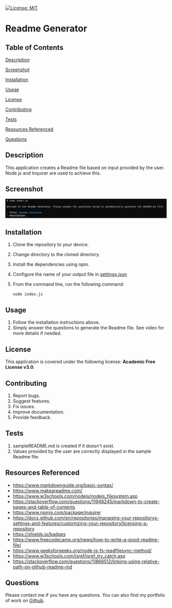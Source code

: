 [![License: MIT](https://img.shields.io/badge/License-MIT-yellow.svg)](https://opensource.org/licenses/MIT)

# Readme Generator

## Table of Contents

[Description](#description)

[Screenshot](#screenshot)

[Installation](#installation)

[Usage](#usage)

[License](#license)

[Contributing](#contributing)

[Tests](#tests)

[Resources Referenced](#resources-referenced)

[Questions](#questions)

## Description

This application creates a Readme file based on input provided by the user. Node.js and Inquirer are used to achieve this.

## Screenshot

![Screenshot](./assets/images/temp.png)

## Installation

1. Clone the repository to your device.
2. Change directory to the cloned directory.
3. Install the dependencies using npm.
4. Configure the name of your output file in [settings.json](./assets/config/settings.json)
5. From the command line, run the following command:

    ```console
    node index.js
    ```

## Usage

1. Follow the installation instructions above.
2. Simply answer the questions to generate the Readme file. See video for more details if needed.

## License

This application is covered under the following license: **Academic Free License v3.0**.

## Contributing

1. Report bugs.
2. Suggest features.
3. Fix issues.
4. Improve documentation.
5. Provide feedback.

## Tests

1. sampleREADME.md is created if it doesn't exist.
2. Values provided by the user are correctly displayed in the sample Readme file.

## Resources Referenced

- https://www.markdownguide.org/basic-syntax/
- https://www.makeareadme.com/
- https://www.w3schools.com/nodejs/nodejs_filesystem.asp
- https://stackoverflow.com/questions/11948245/markdown-to-create-pages-and-table-of-contents
- https://www.npmjs.com/package/inquirer
- https://docs.github.com/en/repositories/managing-your-repositorys-settings-and-features/customizing-your-repository/licensing-a-repository
- https://shields.io/badges
- https://www.freecodecamp.org/news/how-to-write-a-good-readme-file/
- https://www.geeksforgeeks.org/node-js-fs-readfilesync-method/
- https://www.w3schools.com/jsref/jsref_try_catch.asp
- https://stackoverflow.com/questions/11868512/linking-using-relative-path-on-github-readme-md


## Questions

Please contact me if you have any questions. You can also find my portfolio of work on [Github](https://github.com/ad).